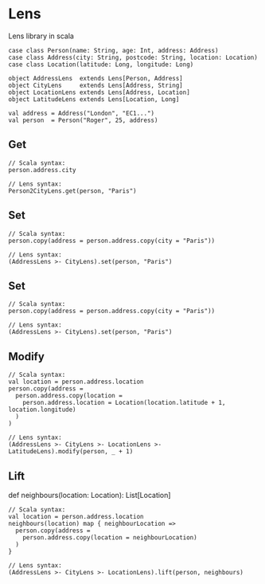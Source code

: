 Lens
====

Lens library in scala


    case class Person(name: String, age: Int, address: Address)
    case class Address(city: String, postcode: String, location: Location)
    case class Location(latitude: Long, longitude: Long)

    object AddressLens  extends Lens[Person, Address]
    object CityLens     extends Lens[Address, String]
    object LocationLens extends Lens[Address, Location]
    object LatitudeLens extends Lens[Location, Long]

    val address = Address("London", "EC1...")
    val person  = Person("Roger", 25, address)

Get
---

    // Scala syntax:
    person.address.city

    // Lens syntax:
    Person2CityLens.get(person, "Paris")


Set
---

    // Scala syntax:
    person.copy(address = person.address.copy(city = "Paris"))

    // Lens syntax:
    (AddressLens >- CityLens).set(person, "Paris")

Set
---

    // Scala syntax:
    person.copy(address = person.address.copy(city = "Paris"))

    // Lens syntax:
    (AddressLens >- CityLens).set(person, "Paris")

Modify
------

    // Scala syntax:
    val location = person.address.location
    person.copy(address =
      person.address.copy(location =
        person.address.location = Location(location.latitude + 1, location.longitude)
      )
    )

    // Lens syntax:
    (AddressLens >- CityLens >- LocationLens >- LatitudeLens).modify(person, _ + 1)

Lift
----

   def neighbours(location: Location): List[Location]

    // Scala syntax:
    val location = person.address.location
    neighbours(location) map { neighbourLocation =>
      person.copy(address =
        person.address.copy(location = neighbourLocation)
      )
    }

    // Lens syntax:
    (AddressLens >- CityLens >- LocationLens).lift(person, neighbours)